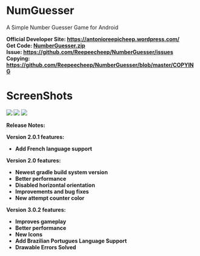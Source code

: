 NumGuesser
==========

A Simple Number Guesser Game for Android

<strong>Official Developer Site: </string>
<a href="https://antonioreepicheep.wordpress.com/">https://antonioreepicheep.wordpress.com/</a><br>
<strong>Get Code: </string>
<a href="https://github.com/Reepeecheep/NumberGuesser/archive/master.zip">NumberGuesser.zip</a><br>
<strong>Issue: </string>
<a href= "https://github.com/Reepeecheep/NumberGuesser/issues">https://github.com/Reepeecheep/NumberGuesser/issues</a><br>
<strong>Copying: </string>
<a href= "https://github.com/Reepeecheep/NumberGuesser/blob/master/COPYING">https://github.com/Reepeecheep/NumberGuesser/blob/master/COPYING</a>
<br>

ScreenShots
==========

<img src="https://user-images.githubusercontent.com/2231477/30884220-631e17b6-a2d4-11e7-89f7-2b64a682369a.png"></img>
<img src="https://user-images.githubusercontent.com/2231477/30884219-6316b99e-a2d4-11e7-910a-56bf9d589c70.png"></img>
<img src="https://user-images.githubusercontent.com/2231477/30884221-6328389a-a2d4-11e7-8945-55bbbe5b2634.png"></img>

Release Notes:

Version 2.0.1 features:

* Add French language support

Version 2.0 features:

* Newest gradle build system version
* Better performance
* Disabled horizontal orientation
* Improvements and bug fixes
* New attempt counter color



Version 3.0.2 features:

* Improves gameplay
* Better performance
* New Icons
* Add Brazilian Portugues Language Support
* Drawable Errors Solved

